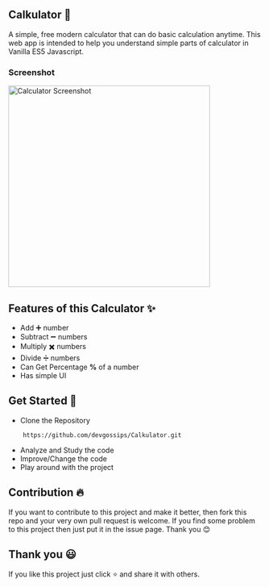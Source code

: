 ## Calkulator 🧮
A simple, free modern calculator that can do basic calculation anytime. This web app is intended to help you understand simple parts of calculator in Vanilla ES5 Javascript.

### Screenshot
<img src="screenshot/calcu.PNG" width="400" alt="Calculator Screenshot">

## Features of this Calculator ✨
* Add ➕ number
* Subtract ➖ numbers
* Multiply ✖️ numbers
* Divide ➗ numbers
* Can Get Percentage **%** of a number
* Has simple UI

## Get Started 🦄
* Clone the Repository
```
    https://github.com/devgossips/Calkulator.git 
```
* Analyze and Study the code
* Improve/Change the code
* Play around with the project

## Contribution 🔥
If you want to contribute to this project and make it better, then fork this repo and your very own pull request is welcome. If you find some problem to this project then just put it in the issue page. Thank you 😊


## Thank you 😃
If you like this project just click ⭐ and share it with others.
